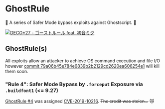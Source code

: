 GhostRule
===

:ghost: A series of Safer Mode bypass exploits against Ghostscript. :ghost:

[![DECO*27 - ゴーストルール feat. 初音ミク](http://img.youtube.com/vi/KushW6zvazM/0.jpg)](http://www.youtube.com/watch?v=KushW6zvazM)

## GhostRule(s)
All exploits allow an attacker to achieve OS command execution and file I/O however [commit 79a06b45e784e6839b2b2129cd2620ea606254e1](https://git.ghostscript.com/?p=ghostpdl.git;a=commit;h=79a06b45e784e6839b2b2129cd2620ea606254e1) will kill them soon.

### "Rule 4": Safer Mode Bypass by `.forceput` Exposure via `.buildfont1` (<= 9.27)
[GhostRule \#4](./ghostrule4.ps) was assigned [CVE-2019-10216](https://access.redhat.com/security/cve/cve-2019-10216). ~~The credit was stolen...~~ :crying_cat_face:
